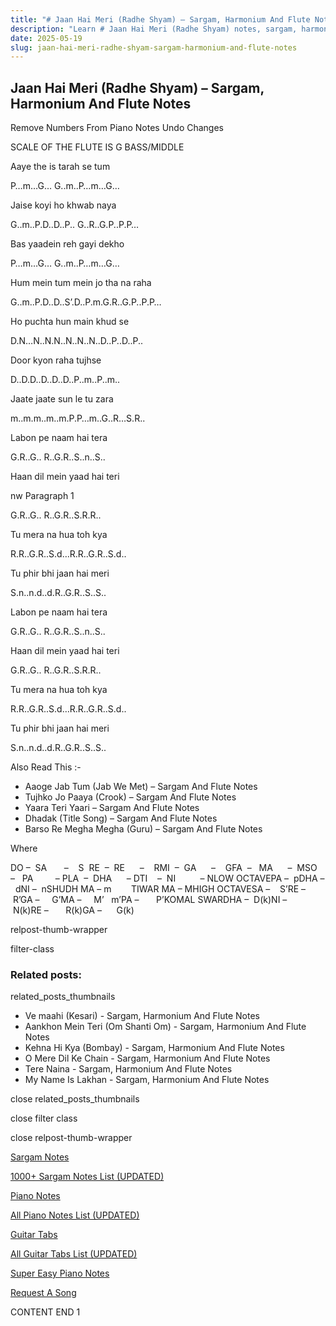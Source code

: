 ```yaml
---
title: "# Jaan Hai Meri (Radhe Shyam) – Sargam, Harmonium And Flute Notes"
description: "Learn # Jaan Hai Meri (Radhe Shyam) notes, sargam, harmonium notations and flute notes. Easy step-by-step tutorial for beginners."
date: 2025-05-19
slug: jaan-hai-meri-radhe-shyam-sargam-harmonium-and-flute-notes
---
```


## Jaan Hai Meri (Radhe Shyam) – Sargam, Harmonium And Flute Notes

Remove Numbers From Piano Notes
Undo Changes

SCALE OF THE FLUTE IS G BASS/MIDDLE

Aaye the is tarah se tum

P…m…G… G..m..P…m…G…

Jaise koyi ho khwab naya

G..m..P.D..D..P.. G..R..G.P..P.P…

Bas yaadein reh gayi dekho

P…m…G… G..m..P…m…G…

Hum mein tum mein jo tha na raha

G..m..P.D..D..S’.D..P.m.G.R..G.P..P.P…

Ho puchta hun main khud se

D.N…N..N.N..N..N..N..D..P..D..P..

Door kyon raha tujhse

D..D.D..D..D..D..P..m..P..m..

Jaate jaate sun le tu zara

m..m.m..m..m.P.P…m..G..R…S.R..

Labon pe naam hai tera

G.R..G.. R..G.R..S..n..S..

Haan dil mein yaad hai teri

nw Paragraph 1

G.R..G.. R..G.R..S.R.R..

Tu mera na hua toh kya

R.R..G.R..S.d…R.R..G.R..S.d..

Tu phir bhi jaan hai meri

S.n..n.d..d.R..G.R..S..S..

Labon pe naam hai tera

G.R..G.. R..G.R..S..n..S..

Haan dil mein yaad hai teri

G.R..G.. R..G.R..S.R.R..

Tu mera na hua toh kya

R.R..G.R..S.d…R.R..G.R..S.d..

Tu phir bhi jaan hai meri

S.n..n.d..d.R..G.R..S..S..

Also Read This :-

* Aaoge Jab Tum (Jab We Met) – Sargam And Flute Notes
* Tujhko Jo Paaya (Crook) – Sargam And Flute Notes
* Yaara Teri Yaari – Sargam And Flute Notes
* Dhadak (Title Song) – Sargam And Flute Notes
* Barso Re Megha Megha (Guru) – Sargam And Flute Notes

Where

DO –  SA       –    S  RE  –  RE      –    RMI  –  GA      –    GFA  –   MA      –  MSO  –   PA         – PLA  –  DHA      – DTI    –  NI          – NLOW OCTAVEPA –  pDHA –  dNI –  nSHUDH MA – m        TIWAR MA – MHIGH OCTAVESA –    S’RE –     R’GA –     G’MA –     M’   m’PA –       P’KOMAL SWARDHA –  D(k)NI –       N(k)RE –       R(k)GA –      G(k)

relpost-thumb-wrapper

filter-class

### Related posts:

related_posts_thumbnails

* Ve maahi (Kesari) - Sargam, Harmonium And Flute Notes
* Aankhon Mein Teri (Om Shanti Om) - Sargam, Harmonium And Flute Notes
* Kehna Hi Kya (Bombay) - Sargam, Harmonium And Flute Notes
* O Mere Dil Ke Chain - Sargam, Harmonium And Flute Notes
* Tere Naina - Sargam, Harmonium And Flute Notes
* My Name Is Lakhan - Sargam, Harmonium And Flute Notes

close related_posts_thumbnails

close filter class

close relpost-thumb-wrapper

[Sargam Notes](/sargam-notes.html)

[1000+ Sargam Notes List (UPDATED)](/all-songs-list-sargam-notes.html)

[Piano Notes](/piano-notes.html)

[All Piano Notes List (UPDATED)](/all-songs-list-piano-notes.html)

[Guitar Tabs](/guitar-tabs.html)

[All Guitar Tabs List (UPDATED)](/all-songs-list-guitar-tabs.html)

[Super Easy Piano Notes](https://studywall.in/)

[Request A Song](/request-a-song.html)

CONTENT END 1

